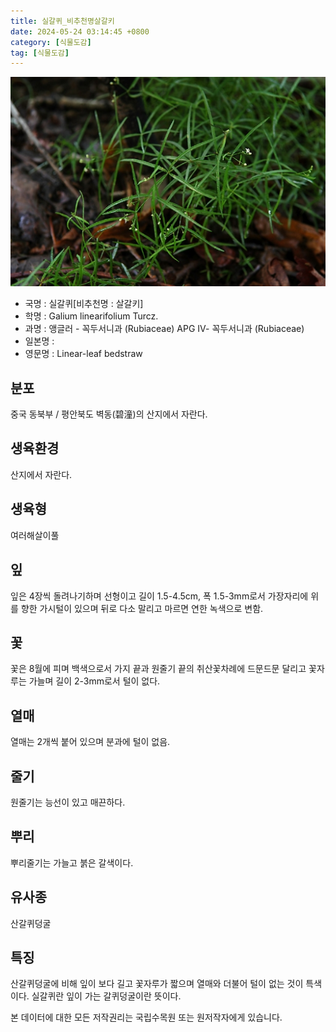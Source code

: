 ```yaml
---
title: 실갈퀴_비추천명살갈키
date: 2024-05-24 03:14:45 +0800
category: [식물도감]
tag: [식물도감]
---
```




![실갈퀴[비추천명 : 살갈키]](/assets/img/fileUpload/plants/basic/Rubiaceae/Galium/18044/18044_1_th2.jpg)
- 국명 : 실갈퀴[비추천명 : 살갈키]
- 학명 : Galium linearifolium Turcz.
- 과명 : 앵글러 - 꼭두서니과 (Rubiaceae) APG Ⅳ- 꼭두서니과 (Rubiaceae)
- 일본명 : 
- 영문명 : Linear-leaf bedstraw


## 분포
중국 동북부 / 평안북도 벽동(碧潼)의 산지에서 자란다.
## 생육환경
산지에서 자란다.
## 생육형
여러해살이풀
## 잎
잎은 4장씩 돌려나기하며 선형이고 길이 1.5-4.5cm, 폭 1.5-3mm로서 가장자리에 위를 향한 가시털이 있으며 뒤로 다소 말리고 마르면 연한 녹색으로 변함.
## 꽃
꽃은 8월에 피며 백색으로서 가지 끝과 원줄기 끝의 취산꽃차례에 드문드문 달리고 꽃자루는 가늘며 길이 2-3mm로서 털이 없다.
## 열매
열매는 2개씩 붙어 있으며 분과에 털이 없음.
## 줄기
원줄기는 능선이 있고 매끈하다.
## 뿌리
뿌리줄기는 가늘고 붉은 갈색이다. 
## 유사종
산갈퀴덩굴
## 특징
산갈퀴덩굴에 비해 잎이 보다 길고 꽃자루가 짧으며 열매와 더불어 털이 없는 것이 특색이다. 실갈퀴란 잎이 가는 갈퀴덩굴이란 뜻이다.






본 데이터에 대한 모든 저작권리는 국립수목원 또는 원저작자에게 있습니다.
